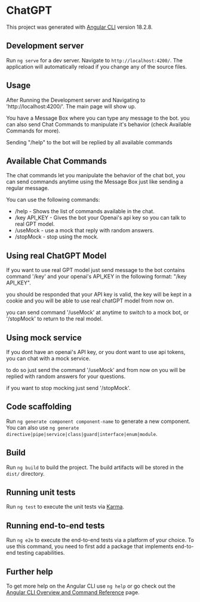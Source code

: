# ChatGPT

This project was generated with [Angular CLI](https://github.com/angular/angular-cli) version 18.2.8.

## Development server

Run `ng serve` for a dev server. Navigate to `http://localhost:4200/`. The application will automatically reload if you change any of the source files.

## Usage

After Running the Development server and Navigating to 'http://localhost:4200/'. The main page will show up.

You have a Message Box where you can type any message to the bot. you can also send Chat Commands to manipulate it's behavior (check Available Commands for more).

Sending "/help" to the bot will be replied by all available commands

## Available Chat Commands

The chat commands let you manipulate the behavior of the chat bot, you can send commands anytime using the Message Box just like sending a regular message.

You can use the following commands:

- /help - Shows the list of commands available in the chat.
- /key API_KEY - Gives the bot your Openai's api key so you can talk to real GPT model.
- /useMock - use a mock that reply with random answers.
- /stopMock - stop using the mock.

## Using real ChatGPT Model

If you want to use real GPT model just send message to the bot contains command '/key' and your openai's API_KEY in the following format:
"/key API_KEY".

you should be responded that your API key is valid, the key will be kept in a cookie and you will be able to use
real chatGPT model from now on.

you can send command '/useMock' at anytime to switch to a mock bot, or '/stopMock' to return to the real model.

## Using mock service

If you dont have an openai's API key, or you dont want to use api tokens, you can chat with a mock service.

to do so just send the command '/useMock' and from now on you will be replied with random answers for your questions.

if you want to stop mocking just send '/stopMock'.

## Code scaffolding

Run `ng generate component component-name` to generate a new component. You can also use `ng generate directive|pipe|service|class|guard|interface|enum|module`.

## Build

Run `ng build` to build the project. The build artifacts will be stored in the `dist/` directory.

## Running unit tests

Run `ng test` to execute the unit tests via [Karma](https://karma-runner.github.io).

## Running end-to-end tests

Run `ng e2e` to execute the end-to-end tests via a platform of your choice. To use this command, you need to first add a package that implements end-to-end testing capabilities.

## Further help

To get more help on the Angular CLI use `ng help` or go check out the [Angular CLI Overview and Command Reference](https://angular.dev/tools/cli) page.
